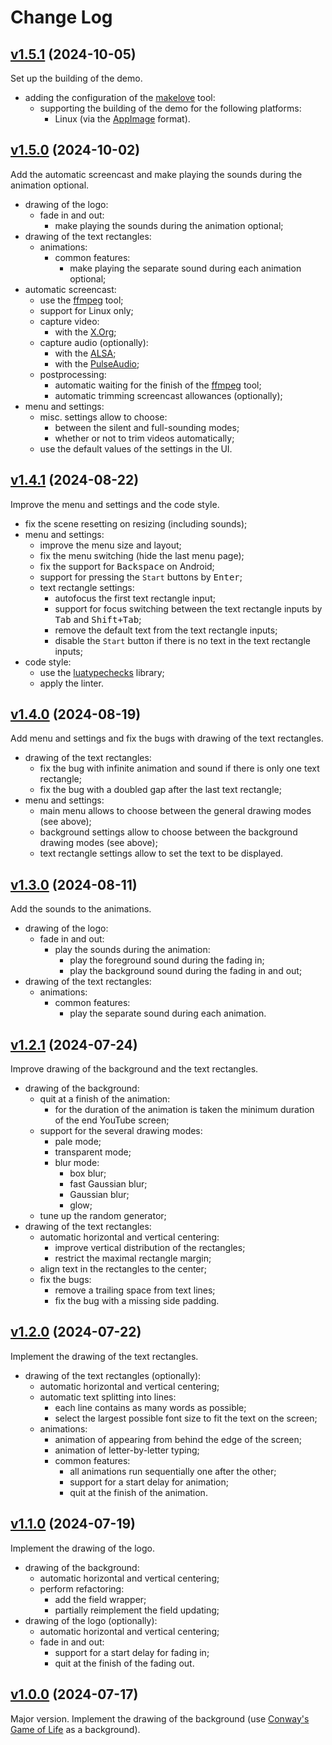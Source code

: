 # Change Log

## [v1.5.1](https://github.com/thewizardplusplus/wizard-intro/tree/v1.5.1) (2024-10-05)

Set up the building of the demo.

- adding the configuration of the [makelove](https://github.com/pfirsich/makelove) tool:
  - supporting the building of the demo for the following platforms:
    - Linux (via the [AppImage](https://appimage.org/) format).

## [v1.5.0](https://github.com/thewizardplusplus/wizard-intro/tree/v1.5.0) (2024-10-02)

Add the automatic screencast and make playing the sounds during the animation optional.

- drawing of the logo:
  - fade in and out:
    - make playing the sounds during the animation optional;
- drawing of the text rectangles:
  - animations:
    - common features:
      - make playing the separate sound during each animation optional;
- automatic screencast:
  - use the [ffmpeg](https://www.ffmpeg.org/) tool;
  - support for Linux only;
  - capture video:
    - with the [X.Org](https://www.x.org/);
  - capture audio (optionally):
    - with the [ALSA](https://www.alsa-project.org/);
    - with the [PulseAudio](https://www.freedesktop.org/wiki/Software/PulseAudio/);
  - postprocessing:
    - automatic waiting for the finish of the [ffmpeg](https://www.ffmpeg.org/) tool;
    - automatic trimming screencast allowances (optionally);
- menu and settings:
  - misc. settings allow to choose:
    - between the silent and full-sounding modes;
    - whether or not to trim videos automatically;
  - use the default values of the settings in the UI.

## [v1.4.1](https://github.com/thewizardplusplus/wizard-intro/tree/v1.4.1) (2024-08-22)

Improve the menu and settings and the code style.

- fix the scene resetting on resizing (including sounds);
- menu and settings:
  - improve the menu size and layout;
  - fix the menu switching (hide the last menu page);
  - fix the support for <kbd>Backspace</kbd> on Android;
  - support for pressing the `Start` buttons by <kbd>Enter</kbd>;
  - text rectangle settings:
    - autofocus the first text rectangle input;
    - support for focus switching between the text rectangle inputs by <kbd>Tab</kbd> and <kbd>Shift+Tab</kbd>;
    - remove the default text from the text rectangle inputs;
    - disable the `Start` button if there is no text in the text rectangle inputs;
- code style:
  - use the [luatypechecks](https://github.com/thewizardplusplus/luatypechecks) library;
  - apply the linter.

## [v1.4.0](https://github.com/thewizardplusplus/wizard-intro/tree/v1.4.0) (2024-08-19)

Add menu and settings and fix the bugs with drawing of the text rectangles.

- drawing of the text rectangles:
  - fix the bug with infinite animation and sound if there is only one text rectangle;
  - fix the bug with a doubled gap after the last text rectangle;
- menu and settings:
  - main menu allows to choose between the general drawing modes (see above);
  - background settings allow to choose between the background drawing modes (see above);
  - text rectangle settings allow to set the text to be displayed.

## [v1.3.0](https://github.com/thewizardplusplus/wizard-intro/tree/v1.3.0) (2024-08-11)

Add the sounds to the animations.

- drawing of the logo:
  - fade in and out:
    - play the sounds during the animation:
      - play the foreground sound during the fading in;
      - play the background sound during the fading in and out;
- drawing of the text rectangles:
  - animations:
    - common features:
      - play the separate sound during each animation.

## [v1.2.1](https://github.com/thewizardplusplus/wizard-intro/tree/v1.2.1) (2024-07-24)

Improve drawing of the background and the text rectangles.

- drawing of the background:
  - quit at a finish of the animation:
    - for the duration of the animation is taken the minimum duration of the end YouTube screen;
  - support for the several drawing modes:
    - pale mode;
    - transparent mode;
    - blur mode:
      - box blur;
      - fast Gaussian blur;
      - Gaussian blur;
      - glow;
  - tune up the random generator;
- drawing of the text rectangles:
  - automatic horizontal and vertical centering:
    - improve vertical distribution of the rectangles;
    - restrict the maximal rectangle margin;
  - align text in the rectangles to the center;
  - fix the bugs:
    - remove a trailing space from text lines;
    - fix the bug with a missing side padding.

## [v1.2.0](https://github.com/thewizardplusplus/wizard-intro/tree/v1.2.0) (2024-07-22)

Implement the drawing of the text rectangles.

- drawing of the text rectangles (optionally):
  - automatic horizontal and vertical centering;
  - automatic text splitting into lines:
    - each line contains as many words as possible;
    - select the largest possible font size to fit the text on the screen;
  - animations:
    - animation of appearing from behind the edge of the screen;
    - animation of letter-by-letter typing;
    - common features:
      - all animations run sequentially one after the other;
      - support for a start delay for animation;
      - quit at the finish of the animation.

## [v1.1.0](https://github.com/thewizardplusplus/wizard-intro/tree/v1.1.0) (2024-07-19)

Implement the drawing of the logo.

- drawing of the background:
  - automatic horizontal and vertical centering;
  - perform refactoring:
    - add the field wrapper;
    - partially reimplement the field updating;
- drawing of the logo (optionally):
  - automatic horizontal and vertical centering;
  - fade in and out:
    - support for a start delay for fading in;
    - quit at the finish of the fading out.

## [v1.0.0](https://github.com/thewizardplusplus/wizard-intro/tree/v1.0.0) (2024-07-17)

Major version. Implement the drawing of the background (use [Conway's Game of Life](https://en.wikipedia.org/wiki/Conway's_Game_of_Life) as a background).

